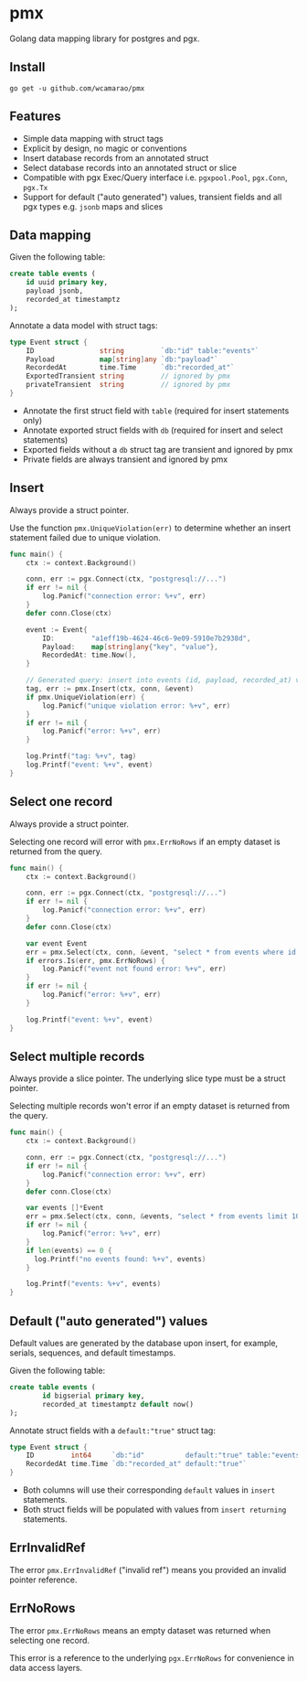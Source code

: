 # pmx

Golang data mapping library for postgres and pgx.

## Install

```
go get -u github.com/wcamarao/pmx
```

## Features

- Simple data mapping with struct tags
- Explicit by design, no magic or conventions
- Insert database records from an annotated struct
- Select database records into an annotated struct or slice
- Compatible with pgx Exec/Query interface i.e. `pgxpool.Pool`, `pgx.Conn`, `pgx.Tx`
- Support for default ("auto generated") values, transient fields and all pgx types e.g. `jsonb` maps and slices

## Data mapping

Given the following table:

```sql
create table events (
    id uuid primary key,
    payload jsonb,
    recorded_at timestamptz
);
```

Annotate a data model with struct tags:

```go
type Event struct {
    ID                string         `db:"id" table:"events"`
    Payload           map[string]any `db:"payload"`
    RecordedAt        time.Time      `db:"recorded_at"`
    ExportedTransient string         // ignored by pmx
    privateTransient  string         // ignored by pmx
}
```

- Annotate the first struct field with `table` (required for insert statements only)
- Annotate exported struct fields with `db` (required for insert and select statements)
- Exported fields without a `db` struct tag are transient and ignored by pmx
- Private fields are always transient and ignored by pmx

## Insert

Always provide a struct pointer.

Use the function `pmx.UniqueViolation(err)` to determine whether an insert statement failed due to unique violation.

```go
func main() {
    ctx := context.Background()

    conn, err := pgx.Connect(ctx, "postgresql://...")
    if err != nil {
        log.Panicf("connection error: %+v", err)
    }
    defer conn.Close(ctx)

    event := Event{
        ID:         "a1eff19b-4624-46c6-9e09-5910e7b2938d",
        Payload:    map[string]any{"key", "value"},
        RecordedAt: time.Now(),
    }

    // Generated query: insert into events (id, payload, recorded_at) values ($1, $2, $3)
    tag, err := pmx.Insert(ctx, conn, &event)
    if pmx.UniqueViolation(err) {
        log.Panicf("unique violation error: %+v", err)
    }
    if err != nil {
        log.Panicf("error: %+v", err)
    }

    log.Printf("tag: %+v", tag)
    log.Printf("event: %+v", event)
}
```

## Select one record

Always provide a struct pointer.

Selecting one record will error with `pmx.ErrNoRows` if an empty dataset is returned from the query.

```go
func main() {
    ctx := context.Background()

    conn, err := pgx.Connect(ctx, "postgresql://...")
    if err != nil {
        log.Panicf("connection error: %+v", err)
    }
    defer conn.Close(ctx)

    var event Event
    err = pmx.Select(ctx, conn, &event, "select * from events where id = $1", "a1eff19b-4624-46c6-9e09-5910e7b2938d")
    if errors.Is(err, pmx.ErrNoRows) {
        log.Panicf("event not found error: %+v", err)
    }
    if err != nil {
        log.Panicf("error: %+v", err)
    }

    log.Printf("event: %+v", event)
}
```

## Select multiple records

Always provide a slice pointer. The underlying slice type must be a struct pointer.

Selecting multiple records won't error if an empty dataset is returned from the query.

```go
func main() {
    ctx := context.Background()

    conn, err := pgx.Connect(ctx, "postgresql://...")
    if err != nil {
        log.Panicf("connection error: %+v", err)
    }
    defer conn.Close(ctx)

    var events []*Event
    err = pmx.Select(ctx, conn, &events, "select * from events limit 10")
    if err != nil {
        log.Panicf("error: %+v", err)
    }
    if len(events) == 0 {
      log.Printf("no events found: %+v", events)
    }

    log.Printf("events: %+v", events)
}
```

## Default ("auto generated") values

Default values are generated by the database upon insert, for example, serials, sequences, and default timestamps.

Given the following table:

```sql
create table events (
		id bigserial primary key,
		recorded_at timestamptz default now()
);
```

Annotate struct fields with a `default:"true"` struct tag:

```go
type Event struct {
    ID         int64     `db:"id"          default:"true" table:"events"`
    RecordedAt time.Time `db:"recorded_at" default:"true"`
}
```

- Both columns will use their corresponding `default` values in `insert` statements.
- Both struct fields will be populated with values from `insert returning` statements.

## ErrInvalidRef

The error `pmx.ErrInvalidRef` ("invalid ref") means you provided an invalid pointer reference.

## ErrNoRows

The error `pmx.ErrNoRows` means an empty dataset was returned when selecting one record.

This error is a reference to the underlying `pgx.ErrNoRows` for convenience in data access layers.
